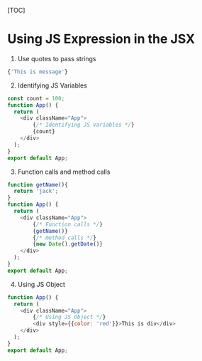 [TOC]

# Using JS Expression in the JSX
1. Use quotes to pass strings
```JavaScript 
{'This is message'}
```
2. Identifying JS Variables
```JavaScript 
const count = 100;
function App() {
  return (
    <div className="App">
        {/* Identifying JS Variables */}
        {count}
    </div>
  );
}
export default App;
```
3. Function calls and method calls
```JavaScript 
function getName(){
  return 'jack';
}
function App() {
  return (
    <div className="App">
        {/* Function calls */}
        {getName()}
        {/* method calls */}
        {new Date().getDate()}
    </div>
  );
}
export default App;
```
4. Using JS Object
```JavaScript
function App() {
  return (
    <div className="App">
        {/* Using JS Object */}
        <div style={{color: 'red'}}>This is div</div>
    </div>
  );
}
export default App;
```